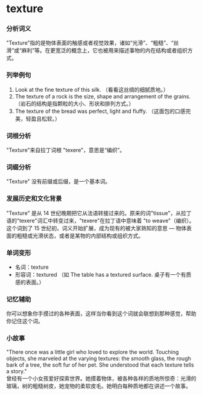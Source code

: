 # texture

### 分析词义

  

"Texture"指的是物体表面的触感或者视觉效果，诸如“光滑”、“粗糙”、“丝滑”或“麻利”等。在更宽泛的概念上，它也被用来描述事物的内在结构或者组织方式。

  

### 列举例句

  

1.  Look at the fine texture of this silk. （看看这丝绸的细腻质地。）
2.  The texture of a rock is the size, shape and arrangement of the grains. （岩石的结构是指颗粒的大小、形状和排列方式。）
3.  The texture of the bread was perfect, light and fluffy. （这面包的口感完美，轻盈且松软。）

  

### 词根分析

  

"Texture"来自拉丁词根 "texere"，意思是“编织”。

  

### 词缀分析

  

"Texture" 没有前缀或后缀，是一个基本词。

  

### 发展历史和文化背景

  

"Texture" 是从 14 世纪晚期把它从法语转接过来的。原来的词"tissue"，从拉丁语的"texere"词汇中转变过来，"texere"在拉丁语中意味着 "to weave"（编织）。这个词到了 15 世纪初，词义开始扩展，成为现有的被大家熟知的意思 — 物体表面的粗糙或光滑状态，或者是某物的内部结构或组织方式。

  

### 单词变形

  

*   名词：texture
*   形容词：textured （如 The table has a textured surface. 桌子有一个有质感的表面。）

  

### 记忆辅助

  

你可以想象你手摸过的各种表面，这样当你看到这个词就会联想到那种感觉，帮助你记住这个词。

  

### 小故事

  

"There once was a little girl who loved to explore the world. Touching objects, she marveled at the varying textures: the smooth glass, the rough bark of a tree, the soft fur of her pet. She understood that each texture tells a story."  
曾经有一个小女孩爱好探索世界。她摸着物体，被各种各样的质地所惊奇：光滑的玻璃，树的粗糙树皮，她宠物的柔软皮毛。她明白每种质地都在讲述一个故事。
